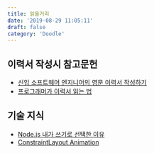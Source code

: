```yaml
---
title: 읽을거리
date: '2019-08-29 11:05:11'
draft: false
category: 'Doodle'
---
```


## 이력서 작성시 참고문헌

- [신입 소프트웨어 엔지니어의 영문 이력서 작성하기](http://sujinlee.me/entry-level-en-resume/)
- [프로그래머가 이력서 읽는 법](http://blog.naver.com/PostView.nhn?blogId=potter777777&logNo=220673922053&parentCategoryNo=&categoryNo=34&viewDate=&isShowPopularPosts=false&from=postView)

## 기술 지식

- [Node.js 내가 쓰기로 선택한 이유](https://vinebrancho.wordpress.com/2014/03/24/node-js-%EB%82%B4%EA%B0%80-%EC%93%B0%EA%B8%B0%EB%A1%9C-%EC%84%A0%ED%83%9D%ED%95%9C-%EC%9D%B4%EC%9C%A0/)
- [ConstraintLayout Animation](https://android.jlelse.eu/build-awesome-animations-with-7-lines-of-code-using-constraintlayout-854e8fd3ad93)
